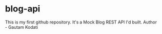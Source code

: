 # blog-api
This is my first github repository. It's a Mock Blog REST API I'd built.
Author - Gautam Kodati
